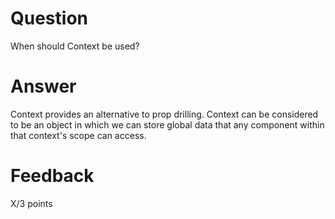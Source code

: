 # Question

When should Context be used? 

# Answer
Context provides an alternative to prop drilling. Context can be considered to be an object in which we can store global data that any component within that context's scope can access.



# Feedback

X/3 points